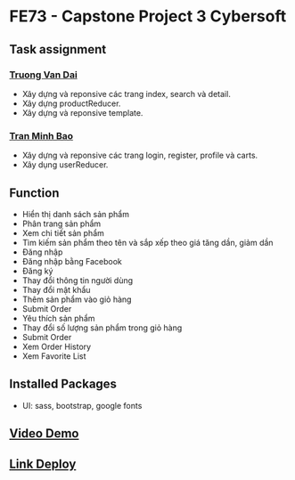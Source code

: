 # FE73 - Capstone Project 3 Cybersoft

## Task assignment
### [Truong Van Dai](https://github.com/Sc1l3nt)
- Xây dựng và reponsive các trang index, search và detail.
- Xây dựng productReducer.
- Xây dựng và reponsive template.

### [Tran Minh Bao](https://github.com/tminhbao)
- Xây dựng và reponsive các trang login, register, profile và carts.
- Xây dụng userReducer.

## Function
- Hiển thị danh sách sản phẩm
- Phân trang sản phẩm
- Xem chi tiết sản phẩm
- Tìm kiếm sản phẩm theo tên và sắp xếp theo giá tăng dần, giảm dần
- Đăng nhập
- Đăng nhập bằng Facebook
- Đăng ký
- Thay đổi thông tin người dùng
- Thay đổi mật khẩu
- Thêm sản phẩm vào giỏ hàng
- Submit Order
- Yêu thích sản phẩm
- Thay đổi số lượng sản phẩm trong giỏ hàng
- Submit Order
- Xem Order History
- Xem Favorite List

## Installed Packages
- UI: sass, bootstrap, google fonts

## [Video Demo](https://youtu.be/MPkeOyYuA54)

## [Link Deploy](https://shoe-shop-capstone-fe73.surge.sh/)
